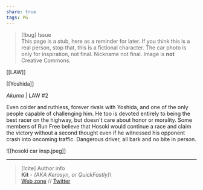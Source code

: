 ```yaml
---  
share: true  
tags: PG  
---  
```

> [!bug] Issue  
> This page is a stub, here as a reminder for later. If you think this is a real person, stop that, this is a fictional character. The car photo is only for inspiration, not final. Nickname not final. Image is **not** Creative Commons.  
  
[[LAW]]  
  
[[Yoshida]]  
  
*Akuma* | LAW #2  
  
Even colder and ruthless, forever rivals with Yoshida, and one of the only people capable of challenging him. He too is devoted entirely to being the best racer on the highway, but doesn't care about honor or morality. Some members of Run Free believe that Hosoki would continue a race and claim the victory without a second thought even if he witnessed his opponent crash into oncoming traffic. Dangerous driver, all bark and no bite in person.  
  
![[hosoki car insp.jpeg]]  
  
-----  
> [!cite] Author info  
> **Kit** - *(AKA Kerosyn, or QuickFastly)*\  
> [Web zone](https://kitabe.link) // [Twitter](https://twitter.com/Kerosyn_)